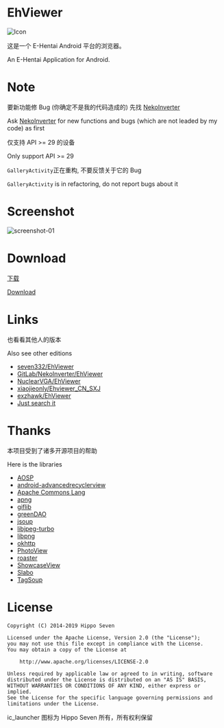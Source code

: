 # EhViewer

![Icon](art/launcher_icon-web.png)

这是一个 E-Hentai Android 平台的浏览器。

An E-Hentai Application for Android.


# Note

要新功能修 Bug (你确定不是我的代码造成的) 先找 [NekoInverter](https://gitlab.com/NekoInverter/EhViewer)

Ask [NekoInverter](https://gitlab.com/NekoInverter/EhViewer) for new functions and bugs (which are not leaded by my code) as first

仅支持 API >= 29 的设备

Only support API >= 29

`GalleryActivity`正在重构, 不要反馈关于它的 Bug

`GalleryActivity` is in refactoring, do not report bugs about it


# Screenshot

![screenshot-01](art/screenshot-01.png)


# Download

[下载](https://github.com/duzhaokun123/EhViewer/releases)

[Download](https://github.com/duzhaokun123/EhViewer/releases)


# Links

也看看其他人的版本

Also see other editions

- [seven332/EhViewer](https://github.com/seven332/EhViewer)
- [GitLab/NekoInverter/EhViewer](https://gitlab.com/NekoInverter/EhViewer)
- [NuclearVGA/EhViewer](https://github.com/NuclearVGA/EhViewer)
- [xiaojieonly/Ehviewer_CN_SXJ](https://github.com/xiaojieonly/Ehviewer_CN_SXJ)
- [exzhawk/EhViewer](https://github.com/exzhawk/EhViewer)
- [Just search it](https://github.com/search?q=EhViewer)


# Thanks

本项目受到了诸多开源项目的帮助

Here is the libraries

- [AOSP](http://source.android.com/)
- [android-advancedrecyclerview](https://github.com/h6ah4i/android-advancedrecyclerview)
- [Apache Commons Lang](https://commons.apache.org/proper/commons-lang/)
- [apng](http://apng.sourceforge.net/)
- [giflib](http://giflib.sourceforge.net)
- [greenDAO](https://github.com/greenrobot/greenDAO)
- [jsoup](https://github.com/jhy/jsoup)
- [libjpeg-turbo](http://libjpeg-turbo.virtualgl.org/)
- [libpng](http://www.libpng.org/pub/png/libpng.html)
- [okhttp](https://github.com/square/okhttp)
- [PhotoView](https://github.com/chrisbanes/PhotoView)
- [roaster](https://github.com/forge/roaster)
- [ShowcaseView](https://github.com/amlcurran/ShowcaseView)
- [Slabo](https://github.com/TiroTypeworks/Slabo)
- [TagSoup](http://home.ccil.org/~cowan/tagsoup/)


# License

    Copyright (C) 2014-2019 Hippo Seven

    Licensed under the Apache License, Version 2.0 (the "License");
    you may not use this file except in compliance with the License.
    You may obtain a copy of the License at

        http://www.apache.org/licenses/LICENSE-2.0

    Unless required by applicable law or agreed to in writing, software
    distributed under the License is distributed on an "AS IS" BASIS,
    WITHOUT WARRANTIES OR CONDITIONS OF ANY KIND, either express or implied.
    See the License for the specific language governing permissions and
    limitations under the License.

ic_launcher 图标为 Hippo Seven 所有，所有权利保留
